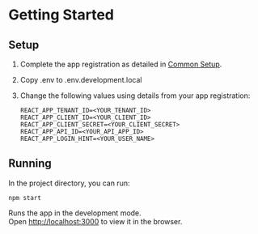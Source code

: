 # Getting Started

## Setup

1. Complete the app registration as detailed in [Common Setup](../../../#common-setup).
2. Copy .env to .env.development.local
3. Change the following values using details from your app registration:

    ```
    REACT_APP_TENANT_ID=<YOUR_TENANT_ID>
    REACT_APP_CLIENT_ID=<YOUR_CLIENT_ID>
    REACT_APP_CLIENT_SECRET=<YOUR_CLIENT_SECRET>
    REACT_APP_API_ID=<YOUR_API_APP_ID>
    REACT_APP_LOGIN_HINT=<YOUR_USER_NAME>
    ```

## Running

In the project directory, you can run:

`npm start`

Runs the app in the development mode.\
Open [http://localhost:3000](http://localhost:3000) to view it in the browser.
